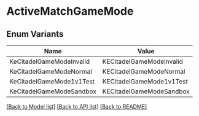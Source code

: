 # ActiveMatchGameMode

## Enum Variants

| Name | Value |
|---- | -----|
| KeCitadelGameModeInvalid | KECitadelGameModeInvalid |
| KeCitadelGameModeNormal | KECitadelGameModeNormal |
| KeCitadelGameMode1v1Test | KECitadelGameMode1v1Test |
| KeCitadelGameModeSandbox | KECitadelGameModeSandbox |


[[Back to Model list]](../README.md#documentation-for-models) [[Back to API list]](../README.md#documentation-for-api-endpoints) [[Back to README]](../README.md)


